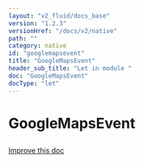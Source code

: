 ```yaml
---
layout: "v2_fluid/docs_base"
version: "1.2.3"
versionHref: "/docs/v2/native"
path: ""
category: native
id: "googlemapsevent"
title: "GoogleMapsEvent"
header_sub_title: "Let in module "
doc: "GoogleMapsEvent"
docType: "let"
---
```









<h1 class="api-title">

  
  GoogleMapsEvent
  

  

  

</h1>

<a class="improve-v2-docs" href="http://github.com/driftyco/ionic-native/edit/master/-native/src/plugins/googlemaps.ts#L10">
  Improve this doc
</a>





<!-- decorators --><!-- @usage tag -->


<!-- @property tags -->


<!-- methods on the class --><!-- related link --><!-- end content block -->


<!-- end body block -->

